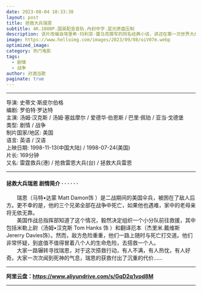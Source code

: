 ```yaml
---
date: 2023-08-04 10:33:38
layout: post
title: 拯救大兵瑞恩
subtitle: 4K.1080P.国英配音音轨.內封中字.蓝光原盘压制
description: 该片改编自埃里希·玛利亚·雷马克撰写的同名经典小说，讲述在第一次世界大战期间，保罗·鲍曼和同学莱尔、米勒参加了德国国民志愿兵，被派往前线与法军作战。在战场上，他们目睹到了残酷的饥饿、血腥和死亡，战争的荒谬无情让保罗从迷恋战争到心灰意冷...
image: https://www.helloimg.com/images/2023/09/08/oiV07m.webp
optimized_image: 
category: 热门电影
tags:
  - 剧情
  - 战争
author: 对酒当歌
paginate: true
---
```


---

导演: 史蒂文·斯皮尔伯格  
编剧: 罗伯特·罗达特  
主演: 汤姆·汉克斯 / 汤姆·塞兹摩尔 / 爱德华·伯恩斯 / 巴里·佩珀 / 亚当·戈德堡  
类型: 剧情 / 战争  
制片国家/地区: 美国  
语言: 英语 / 汉语  
上映日期: 1998-11-13(中国大陆) / 1998-07-24(美国)  
片长: 169分钟  
又名: 雷霆救兵(港) / 抢救雷恩大兵(台) / 拯救大兵雷恩  

---

#### 拯救大兵瑞恩  剧情简介 · · · · · ·

　　瑞恩（马特•达蒙 Matt Damon饰 ）是二战期间的美国伞兵，被困在了敌人后方。更不幸的是，他的三个兄弟全部在战争中死亡，如果他也遇难，家中的老母亲将无依无靠。  
　　美国作战总指挥部知道了这个情况，毅然决定组织一个小分队前往救援，其中包括米勒上尉（汤姆•汉克斯 Tom Hanks 饰 ）和翻译厄本（杰里米.戴维斯 Jererry Davies饰）。然而，敌方危险重重，他们一路上随时与死亡打交道。他们非常怀疑，到底值不值得冒着八个人的生命危险，去搭救一个人。  
　　大家一路辗转寻找瑞恩，对于这次搭救行动，有人不满，有人热忱，有人好奇。大家一次次闻到死神的气息，瑞恩的获救付出了沉重的代价……  

---

**阿里云盘：<https://www.aliyundrive.com/s/GqD2q1vpd8M>**

---
